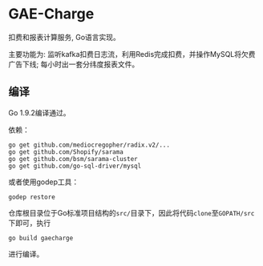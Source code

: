# GAE-Charge

扣费和报表计算服务, Go语言实现。

主要功能为: 监听kafka扣费日志流，利用Redis完成扣费，并操作MySQL将欠费广告下线; 每小时出一套分纬度报表文件。



## 编译

Go 1.9.2编译通过。

依赖：

```
go get github.com/mediocregopher/radix.v2/...
go get github.com/Shopify/sarama
go get github.com/bsm/sarama-cluster
go get github.com/go-sql-driver/mysql
```

或者使用godep工具：

```
godep restore
```



仓库根目录位于Go标准项目结构的`src/`目录下，因此将代码`clone`至`GOPATH/src`下即可，执行

```shell
go build gaecharge
```

进行编译。